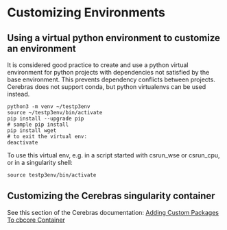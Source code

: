 # Customizing Environments

## Using a virtual python environment to customize an environment

It is considered good practice to create and use a python virtual environment for python projects with dependencies not satisfied by the base environment.
This prevents dependency conflicts between projects.
Cerebras does not support conda, but python virtualenvs can be used instead.

```console
python3 -m venv ~/testp3env
source ~/testp3env/bin/activate
pip install --upgrade pip
# sample pip install
pip install wget
# to exit the virtual env:
deactivate
```

To use this virtual env, e.g. in a script started with csrun_wse or csrun_cpu, or in a singularity shell:

```console
source testp3env/bin/activate
```

## Customizing the Cerebras singularity container

See this section of the Cerebras documentation:
[Adding Custom Packages To cbcore Container](https://docs.cerebras.net/en/latest/software-guides/adding-custom-pkgs-to-cbcore-container.html)
